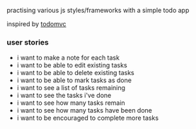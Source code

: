 practising various js styles/frameworks with a simple todo app

inspired by [todomvc](http://todomvc.com/)

### user stories

- i want to make a note for each task
- i want to be able to edit existing tasks
- i want to be able to delete existing tasks
- i want to be able to mark tasks as done
- i want to see a list of tasks remaining
- i want to see the tasks i've done
- i want to see how many tasks remain
- i want to see how many tasks have been done
- i want to be encouraged to complete more tasks